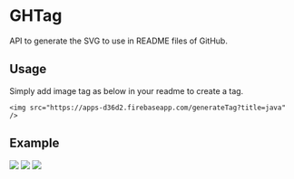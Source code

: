 # GHTag

API to generate the SVG to use in README files of GitHub.

## Usage
Simply add image tag as below in your readme to create a tag.

```
<img src="https://apps-d36d2.firebaseapp.com/generateTag?title=java" />
```
 
 ## Example
 <p>
  <img src="https://apps-d36d2.firebaseapp.com/generateTag?title=Java" /> 
  <img src="https://apps-d36d2.firebaseapp.com/generateTag?title=C#" /> 
  <img src="https://apps-d36d2.firebaseapp.com/generateTag?title=Spring" /> 
</p>

